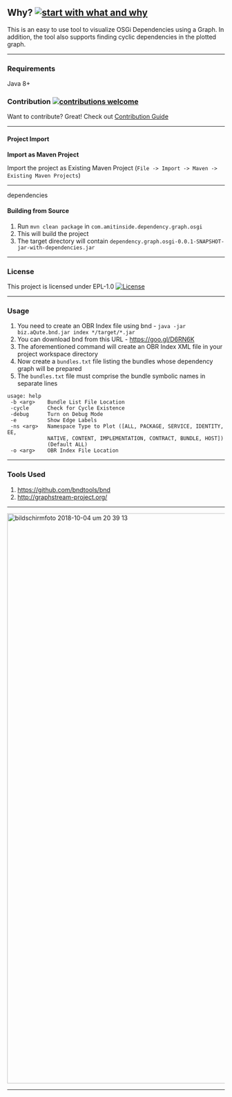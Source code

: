 ## Why? [![start with what and why](https://img.shields.io/badge/start%20with-why%3F-brightgreen.svg?style=flat)]()

This is an easy to use tool to visualize OSGi Dependencies using a Graph. In addition, the tool also supports finding cyclic dependencies in the plotted graph. 

---------------------------------------------------------------------------------------------------------------

### Requirements

Java 8+


### Contribution [![contributions welcome](https://img.shields.io/badge/contributions-welcome-brightgreen.svg?style=flat)]()

Want to contribute? Great! Check out [Contribution Guide](https://github.com/amitjoy/dependency-graph-osgi/blob/master/CONTRIBUTING.md)

-------------------------------------------------------------------------------

#### Project Import

**Import as Maven Project**

Import the project as Existing Maven Project (`File -> Import -> Maven -> Existing Maven Projects`)

-------------------------------------------------------------------------------
dependencies
#### Building from Source

1. Run `mvn clean package` in `com.amitinside.dependency.graph.osgi`
2. This will build the project
3. The target directory will contain `dependency.graph.osgi-0.0.1-SNAPSHOT-jar-with-dependencies.jar`

-------------------------------------------------------------------------------

### License

This project is licensed under EPL-1.0 [![License](http://img.shields.io/badge/license-EPL-blue.svg)](http://www.eclipse.org/legal/epl-v10.html)

---------------------------------------------------------------------------------

### Usage

1. You need to create an OBR Index file using bnd - `java -jar biz.aQute.bnd.jar index */target/*.jar`
2. You can download bnd from this URL - https://goo.gl/D6RN6K
3. The aforementioned command will create an OBR Index XML file in your project workspace directory
4. Now create a `bundles.txt` file listing the bundles whose dependency graph will be prepared
5. The `bundles.txt` file must comprise the bundle symbolic names in separate lines

```
usage: help
 -b <arg>    Bundle List File Location
 -cycle      Check for Cycle Existence
 -debug      Turn on Debug Mode
 -e          Show Edge Labels
 -ns <arg>   Namespace Type to Plot ([ALL, PACKAGE, SERVICE, IDENTITY, EE,
             NATIVE, CONTENT, IMPLEMENTATION, CONTRACT, BUNDLE, HOST])
             (Default ALL)
 -o <arg>    OBR Index File Location
```

--------------------------------------------------------------------------------------------------------

### Tools Used

1. https://github.com/bndtools/bnd
2. http://graphstream-project.org/

--------------------------------------------------------------------------------------------------------

<img width="1318" alt="bildschirmfoto 2018-10-04 um 20 39 13" src="https://user-images.githubusercontent.com/13380182/46495393-95ece980-c815-11e8-979a-38b62188056e.png">

-------------------------------------------------------------------------------

